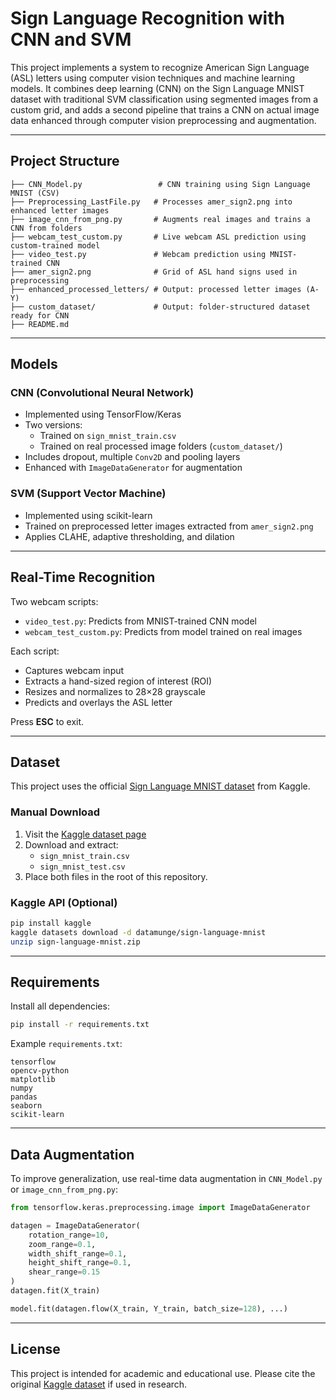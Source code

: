 # Sign Language Recognition with CNN and SVM

This project implements a system to recognize American Sign Language (ASL) letters using computer vision techniques and machine learning models. It combines deep learning (CNN) on the Sign Language MNIST dataset with traditional SVM classification using segmented images from a custom grid, and adds a second pipeline that trains a CNN on actual image data enhanced through computer vision preprocessing and augmentation.

---

## Project Structure
```
├── CNN_Model.py                 # CNN training using Sign Language MNIST (CSV)
├── Preprocessing_LastFile.py   # Processes amer_sign2.png into enhanced letter images
├── image_cnn_from_png.py       # Augments real images and trains a CNN from folders
├── webcam_test_custom.py       # Live webcam ASL prediction using custom-trained model
├── video_test.py               # Webcam prediction using MNIST-trained CNN
├── amer_sign2.png              # Grid of ASL hand signs used in preprocessing
├── enhanced_processed_letters/ # Output: processed letter images (A-Y)
├── custom_dataset/             # Output: folder-structured dataset ready for CNN
├── README.md
```

---

## Models

### CNN (Convolutional Neural Network)
- Implemented using TensorFlow/Keras
- Two versions:
  - Trained on `sign_mnist_train.csv`
  - Trained on real processed image folders (`custom_dataset/`)
- Includes dropout, multiple `Conv2D` and pooling layers
- Enhanced with `ImageDataGenerator` for augmentation

### SVM (Support Vector Machine)
- Implemented using scikit-learn
- Trained on preprocessed letter images extracted from `amer_sign2.png`
- Applies CLAHE, adaptive thresholding, and dilation

---

## Real-Time Recognition

Two webcam scripts:

- `video_test.py`: Predicts from MNIST-trained CNN model
- `webcam_test_custom.py`: Predicts from model trained on real images

Each script:
- Captures webcam input
- Extracts a hand-sized region of interest (ROI)
- Resizes and normalizes to 28×28 grayscale
- Predicts and overlays the ASL letter

Press **ESC** to exit.

---

## Dataset

This project uses the official [Sign Language MNIST dataset](https://www.kaggle.com/datasets/datamunge/sign-language-mnist) from Kaggle.

### Manual Download
1. Visit the [Kaggle dataset page](https://www.kaggle.com/datasets/datamunge/sign-language-mnist)
2. Download and extract:
   - `sign_mnist_train.csv`
   - `sign_mnist_test.csv`
3. Place both files in the root of this repository.

### Kaggle API (Optional)
```bash
pip install kaggle
kaggle datasets download -d datamunge/sign-language-mnist
unzip sign-language-mnist.zip
```

---

## Requirements
Install all dependencies:
```bash
pip install -r requirements.txt
```
Example `requirements.txt`:
```
tensorflow
opencv-python
matplotlib
numpy
pandas
seaborn
scikit-learn
```

---

## Data Augmentation
To improve generalization, use real-time data augmentation in `CNN_Model.py` or `image_cnn_from_png.py`:

```python
from tensorflow.keras.preprocessing.image import ImageDataGenerator

datagen = ImageDataGenerator(
    rotation_range=10,
    zoom_range=0.1,
    width_shift_range=0.1,
    height_shift_range=0.1,
    shear_range=0.15
)
datagen.fit(X_train)

model.fit(datagen.flow(X_train, Y_train, batch_size=128), ...)
```

---

## License
This project is intended for academic and educational use. Please cite the original [Kaggle dataset](https://www.kaggle.com/datasets/datamunge/sign-language-mnist) if used in research.
